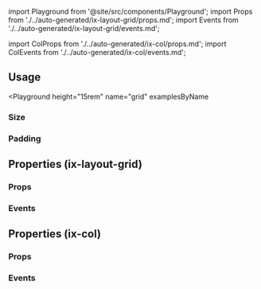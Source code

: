 import Playground from '@site/src/components/Playground';
import Props from './../auto-generated/ix-layout-grid/props.md';
import Events from './../auto-generated/ix-layout-grid/events.md';


import ColProps from './../auto-generated/ix-col/props.md';
import ColEvents from './../auto-generated/ix-col/events.md';


## Usage

<Playground
  height="15rem"
  name="grid"
  examplesByName
>
</Playground>

### Size

<Playground
  height="15rem"
  name="grid-size"
  examplesByName>
</Playground>

### Padding

<Playground
  name="grid-padding"
  height="14rem"
  examplesByName>
</Playground>

## Properties (ix-layout-grid)

### Props 

<Props />

### Events

<Events />

## Properties (ix-col)

### Props

<ColProps />

### Events

<ColEvents />
